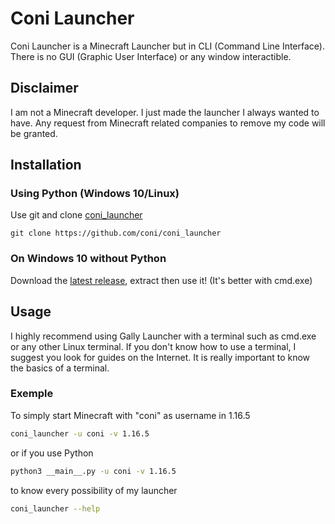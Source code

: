 # Coni Launcher

Coni Launcher is a Minecraft Launcher but in CLI (Command Line Interface). There is no GUI (Graphic User Interface) or any window interactible.

## Disclaimer
I am not a Minecraft developer. I just made the launcher I always wanted to have. Any request from Minecraft related companies to remove my code will be granted. 

## Installation
### Using Python (Windows 10/Linux)


Use git and clone [coni_launcher](https://github.com/coni/coni_launcher)

```
git clone https://github.com/coni/coni_launcher
```

### On Windows 10 without Python
Download the [latest release](https://github.com/coni/coni_launcher/releases/download/latest/coni_launcher-win64.zip), extract then use it! (It's better with cmd.exe)

## Usage  
I highly recommend using Gally Launcher with a terminal such as cmd.exe or any other Linux terminal. If you don't know how to use a terminal, I suggest you look for guides on the Internet. It is really important to know the basics of a terminal.

### Exemple
To simply start Minecraft with "coni" as username in 1.16.5
```bash
coni_launcher -u coni -v 1.16.5
```  
or if you use Python
```bash
python3 __main__.py -u coni -v 1.16.5
```

to know every possibility of my launcher
```bash
coni_launcher --help
```
